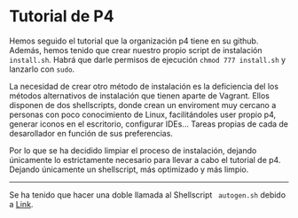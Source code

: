 # Tutorial de P4


Hemos seguido el tutorial que la organización p4 tiene en su github. Además, hemos tenido que crear nuestro propio script de instalación ```install.sh```. Habrá que darle permisos de ejecución ```chmod 777 install.sh``` y lanzarlo con ```sudo```. 

La necesidad de crear otro método de instalación es la deficiencia del los métodos alternativos de instalación que tienen aparte de Vagrant. Ellos disponen de dos shellscripts, donde crean un enviroment muy cercano a personas con poco conocimiento de Linux, facilitándoles user propio p4, generar iconos en el escritorio, configurar IDEs... Tareas propias de cada de desarollador en función de sus preferencias. 

Por lo que se ha decidido limpiar el proceso de instalación, dejando únicamente lo estrictamente necesario para llevar a cabo el tutorial de p4. Dejando únicamente un shellscript, más optimizado y  más limpio.

----

Se ha tenido que hacer una doble llamada al Shellscript ``` autogen.sh``` debido a [Link](https://github.com/protocolbuffers/protobuf/issues/149).  
